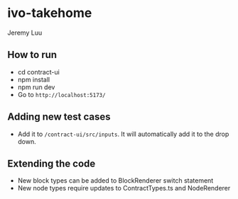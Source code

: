 # ivo-takehome

Jeremy Luu

## How to run

* cd contract-ui
* npm install
* npm run dev
* Go to `http://localhost:5173/`

## Adding new test cases

* Add it to `/contract-ui/src/inputs`. It will automatically add it to the drop down.

## Extending the code

* New block types can be added to BlockRenderer switch statement
* New node types require updates to ContractTypes.ts and NodeRenderer
